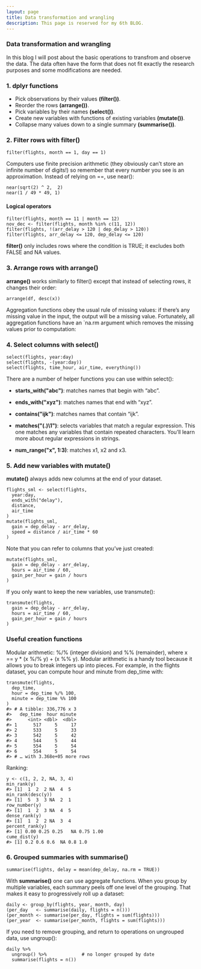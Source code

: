 ```yaml
---
layout: page
title: Data transformation and wrangling
description: This page is reserved for my 6th BLOG.
---
```


### Data transformation and wrangling

In this blog I will post about the basic operations to transfrom and observe the data. The data often have the form that does not fit exactly the research purposes and some modifications are needed.


### 1. dplyr functions

- Pick observations by their values **(filter())**.
- Reorder the rows **(arrange())**.
- Pick variables by their names **(select())**.
- Create new variables with functions of existing variables **(mutate())**.
- Collapse many values down to a single summary **(summarise())**.


### 2. Filter rows with filter()
```
filter(flights, month == 1, day == 1)
```

Computers use finite precision arithmetic (they obviously can’t store an infinite number of digits!) so remember that every number you see is an approximation. Instead of relying on ==, use near():
```
near(sqrt(2) ^ 2,  2)
near(1 / 49 * 49, 1)
```

#### Logical operators
```
filter(flights, month == 11 | month == 12)
nov_dec <- filter(flights, month %in% c(11, 12))
filter(flights, !(arr_delay > 120 | dep_delay > 120))
filter(flights, arr_delay <= 120, dep_delay <= 120)
```
**filter()** only includes rows where the condition is TRUE; it excludes both FALSE and NA values.


### 3. Arrange rows with arrange()
**arrange()** works similarly to filter() except that instead of selecting rows, it changes their order:
```
arrange(df, desc(x))
```
Aggregation functions obey the usual rule of missing values: if there’s any missing value in the input, the output will be a missing value. Fortunately, all aggregation functions have an `na.rm argument which removes the missing values prior to computation:


### 4. Select columns with select()
```
select(flights, year:day)
select(flights, -(year:day))
select(flights, time_hour, air_time, everything())
```

There are a number of helper functions you can use within select():

- **starts_with("abc")**: matches names that begin with “abc”.

- **ends_with("xyz")**: matches names that end with “xyz”.

- **contains("ijk")**: matches names that contain “ijk”.

- **matches("(.)\\1")**: selects variables that match a regular expression. This one matches any variables that contain repeated characters. You’ll learn more about regular expressions in strings.

- **num_range("x", 1:3)**: matches x1, x2 and x3.


### 5. Add new variables with mutate()
**mutate()** always adds new columns at the end of your dataset.
```
flights_sml <- select(flights,
  year:day,
  ends_with("delay"),
  distance,
  air_time
)
mutate(flights_sml,
  gain = dep_delay - arr_delay,
  speed = distance / air_time * 60
)
```
Note that you can refer to columns that you’ve just created:
```
mutate(flights_sml,
  gain = dep_delay - arr_delay,
  hours = air_time / 60,
  gain_per_hour = gain / hours
)
```
If you only want to keep the new variables, use transmute():
```
transmute(flights,
  gain = dep_delay - arr_delay,
  hours = air_time / 60,
  gain_per_hour = gain / hours
)
```

### Useful creation functions
Modular arithmetic: %/% (integer division) and %% (remainder), where x == y * (x %/% y) + (x %% y). Modular arithmetic is a handy tool because it allows you to break integers up into pieces. For example, in the flights dataset, you can compute hour and minute from dep_time with:
```
transmute(flights,
  dep_time,
  hour = dep_time %/% 100,
  minute = dep_time %% 100
)
#> # A tibble: 336,776 x 3
#>   dep_time  hour minute
#>      <int> <dbl>  <dbl>
#> 1      517     5     17
#> 2      533     5     33
#> 3      542     5     42
#> 4      544     5     44
#> 5      554     5     54
#> 6      554     5     54
#> # … with 3.368e+05 more rows
```
Ranking:
```
y <- c(1, 2, 2, NA, 3, 4)
min_rank(y)
#> [1]  1  2  2 NA  4  5
min_rank(desc(y))
#> [1]  5  3  3 NA  2  1
row_number(y)
#> [1]  1  2  3 NA  4  5
dense_rank(y)
#> [1]  1  2  2 NA  3  4
percent_rank(y)
#> [1] 0.00 0.25 0.25   NA 0.75 1.00
cume_dist(y)
#> [1] 0.2 0.6 0.6  NA 0.8 1.0
```


### 6. Grouped summaries with summarise()
```
summarise(flights, delay = mean(dep_delay, na.rm = TRUE))
```
With **summarise()** one can use aggregate functions.
When you group by multiple variables, each summary peels off one level of the grouping. That makes it easy to progressively roll up a dataset:
```
daily <- group_by(flights, year, month, day)
(per_day   <- summarise(daily, flights = n()))
(per_month <- summarise(per_day, flights = sum(flights)))
(per_year  <- summarise(per_month, flights = sum(flights)))
```
If you need to remove grouping, and return to operations on ungrouped data, use ungroup():
```
daily %>%
  ungroup() %>%             # no longer grouped by date
  summarise(flights = n())
```

